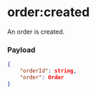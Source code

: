 # order:created

An order is created.

### Payload
```json
{
    "orderId": string,
    "order": Order
}
```
